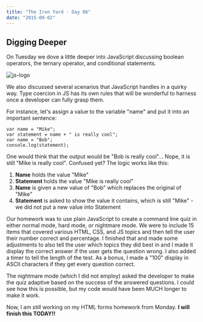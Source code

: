 ```yaml
---
title: "The Iron Yard - Day 06"
date: "2015-09-02"
---
```


## Digging Deeper

On Tuesday we dove a little deeper into JavaScript discussing boolean operators, the ternary operator, and conditional statements.

![js-logo](http://res.cloudinary.com/drumsensei/image/upload/v1515222850/2015-09-02_1_wvwoau.jpg)

We also discussed several scenarios that JavaScript handles in a quirky way. Type coercion in JS has its own rules that will be wonderful to harness once a developer can fully grasp them.

For instance, let's assign a value to the variable "name" and put it into an important sentence:

```
var name = "Mike";
var statement = name + " is really cool";
var name = "Bob";
console.log(statement);
```

One would think that the output would be "Bob is really cool"... Nope, it is still "Mike is really cool". Confused yet? The logic works like this:

1. **Name** holds the value "Mike"
2. **Statement** holds the value "Mike is really cool"
3. **Name** is given a new value of "Bob" which replaces the original of "Mike"
4. **Statement** is asked to show the value it contains, which is still "Mike" - we did not put a new value into Statement

Our homework was to use plain JavaScript to create a command line quiz in either normal mode, hard mode, or nightmare mode. We were to include 15 items that covered various HTML, CSS, and JS topics and then tell the user their number correct and percentage. I finished that and made some adjustments to also tell the user which topics they did best in and I made it display the correct answer if the user gets the question wrong. I also added a timer to tell the length of the test. As a bonus, I made a "100" display in ASCII characters if they get every question correct.

The nightmare mode (which I did not employ) asked the developer to make the quiz adaptive based on the success of the answered questions. I could see how this is possible, but my code would have been MUCH longer to make it work.

Now, I am _still_ working on my HTML forms homework from Monday. **I will finish this TODAY!!**
